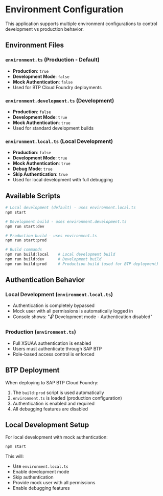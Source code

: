 # Environment Configuration

This application supports multiple environment configurations to control development vs production behavior.

## Environment Files

### `environment.ts` (Production - Default)
- **Production**: `true`
- **Development Mode**: `false`
- **Mock Authentication**: `false`
- Used for BTP Cloud Foundry deployments

### `environment.development.ts` (Development)
- **Production**: `false`
- **Development Mode**: `true`
- **Mock Authentication**: `true`
- Used for standard development builds

### `environment.local.ts` (Local Development)
- **Production**: `false`
- **Development Mode**: `true`
- **Mock Authentication**: `true`
- **Debug Mode**: `true`
- **Skip Authentication**: `true`
- Used for local development with full debugging

## Available Scripts

```bash
# Local development (default) - uses environment.local.ts
npm start

# Development build - uses environment.development.ts
npm run start:dev

# Production build - uses environment.ts
npm run start:prod

# Build commands
npm run build:local    # Local development build
npm run build:dev      # Development build
npm run build:prod     # Production build (used for BTP deployment)
```

## Authentication Behavior

### Local Development (`environment.local.ts`)
- Authentication is completely bypassed
- Mock user with all permissions is automatically logged in
- Console shows: "🔓 Development mode - Authentication disabled"

### Production (`environment.ts`)
- Full XSUAA authentication is enabled
- Users must authenticate through SAP BTP
- Role-based access control is enforced

## BTP Deployment

When deploying to SAP BTP Cloud Foundry:
1. The `build:prod` script is used automatically
2. `environment.ts` is loaded (production configuration)
3. Authentication is enabled and required
4. All debugging features are disabled

## Local Development Setup

For local development with mock authentication:

```bash
npm start
```

This will:
- Use `environment.local.ts`
- Enable development mode
- Skip authentication
- Provide mock user with all permissions
- Enable debugging features 